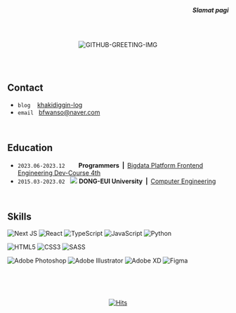 <div align="right">
   <p><strong><i>Slamat pagi</i></strong></p>
</div>
<br /> <br />
<div align="center">
   
   ![GITHUB-GREETING-IMG](https://github.com/khakhiD/boiler-plate-ko/assets/74141521/7b85a136-5244-4ae5-ab9c-91eb25f70842)

   <!-- [![Typing SVG](https://readme-typing-svg.demolab.com?font=Reem+Kufi+Fun&weight=700&size=50&duration=2500&pause=1500&color=0477BF&center=true&vCenter=true&width=500&height=60&lines=Annyeong-haseyo!;KhakiD++imnida.)](https://git.io/typing-svg) -->

<br />

<!-- **안녕하세요.** 상상을 구체화하는 도구로 웹 개발을 선택한 <b>카키디</b>입니다.<br/> 
엉뚱한 상상과 끈질긴 고찰로 사람을 돕는 프로덕트를 만들고자 합니다. -->

</div>

<br />

## Contact
   
<div align="left">

   - `blog` &nbsp;&nbsp; <a href="https://khakidiggin-log.vercel.app/" target="_blank">khakidiggin-log</a>
   - `email` &nbsp; <!-- ✉️ <b>kakkiid@kakao.com<b> &nbsp;|&nbsp; --> bfwanso@naver.com
   
</div>


<!-- <div align="center"> -->

<!--
[![Ashutosh's github activity graph](https://github-readme-activity-graph.vercel.app/graph?username=khakhid&theme=tokyo-night&radius=16&bg_color=f7f7f7&area=true&hide_title=true&hide_border=true&point=0477BF)](https://github.com/ashutosh00710/github-readme-activity-graph)
-->
   <br />
<!-- ![Top Langs](https://github-readme-stats.vercel.app/api/top-langs/?username=khakhid&layout=compact&theme=swift) <!--&nbsp;&nbsp;&nbsp;&nbsp;&nbsp;&nbsp;  ![Anurag's github stats](https://github-readme-stats.vercel.app/api?username=khakhid&show_icons=true&theme=swift) -->

   

<!-- </div> -->

## Education

<div align="left">
   
   - `2023.06-2023.12` &nbsp; <image src="https://avatars.githubusercontent.com/u/88082564?s=200&v=4" height="15px"> <b>Programmers &nbsp;|&nbsp; </b><a href="https://school.programmers.co.kr/learn/courses/16623/16623-4%EA%B8%B0-k-digital-training-%EB%B9%85%EB%8D%B0%EC%9D%B4%ED%84%B0-%ED%94%8C%EB%9E%AB%ED%8F%BC-%ED%94%84%EB%A1%A0%ED%8A%B8%EC%97%94%EB%93%9C-%EC%97%94%EC%A7%80%EB%8B%88%EC%96%B4%EB%A7%81">Bigdata Platform Frontend Engineering Dev-Course 4th</a>&nbsp;
   -  `2015.03-2023.02` &nbsp; <image src="https://deu.ac.kr/Upload/www/favicon/2018/1213091943440.ico"> <b>DONG-EUI University &nbsp;|&nbsp; </b><a href="https://computer.deu.ac.kr/computer/index.do">Computer Engineering</a>&nbsp;
</div>

<br />

## Skills

<div align="left">

![Next JS](https://img.shields.io/badge/Next-black?style=for-the-badge&logo=next.js&logoColor=white) ![React](https://img.shields.io/badge/react-%2320232a.svg?style=for-the-badge&logo=react&logoColor=%2361DAFB) ![TypeScript](https://img.shields.io/badge/typescript-%23007ACC.svg?style=for-the-badge&logo=typescript&logoColor=white) ![JavaScript](https://img.shields.io/badge/javascript-%23323330.svg?style=for-the-badge&logo=javascript&logoColor=%23F7DF1E) ![Python](https://img.shields.io/badge/python-3670A0?style=for-the-badge&logo=python&logoColor=ffdd54) 


![HTML5](https://img.shields.io/badge/html5-%23E34F26.svg?style=for-the-badge&logo=html5&logoColor=white) ![CSS3](https://img.shields.io/badge/css3-%231572B6.svg?style=for-the-badge&logo=css3&logoColor=white) ![SASS](https://img.shields.io/badge/SASS-hotpink.svg?style=for-the-badge&logo=SASS&logoColor=white) 


![Adobe Photoshop](https://img.shields.io/badge/adobe%20photoshop-%2331A8FF.svg?style=for-the-badge&logo=adobe%20photoshop&logoColor=white) ![Adobe Illustrator](https://img.shields.io/badge/adobe%20illustrator-%23FF9A00.svg?style=for-the-badge&logo=adobe%20illustrator&logoColor=white) ![Adobe XD](https://img.shields.io/badge/Adobe%20XD-470137?style=for-the-badge&logo=Adobe%20XD&logoColor=#FF61F6) ![Figma](https://img.shields.io/badge/figma-%23F24E1E.svg?style=for-the-badge&logo=figma&logoColor=white)

</div>


<br /><br /><br />


<div align="center">
   
[![Hits](https://hits.seeyoufarm.com/api/count/incr/badge.svg?url=https%3A%2F%2Fgithub.com%2Fkhakhid%2Fkhakhid&count_bg=%23555555&title_bg=%23048ABF&icon=&icon_color=%23E7E7E7&title=hits&edge_flat=false)](https://hits.seeyoufarm.com)
</div>


</div>
